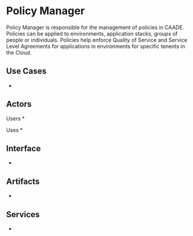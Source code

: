 # Policy Manager
Policy Manager is responsible for the management of policies in CAADE. Policies can be applied to
environments, application stacks, groups of people or individuals. Policies help enforce Quality of Service 
and Service Level Agreements for applications in environments for specific tenents in the Cloud.

## Use Cases
*

## Actors
Users 
* 

Uses
* 

## Interface
*

## Artifacts
* 

## Services
*

